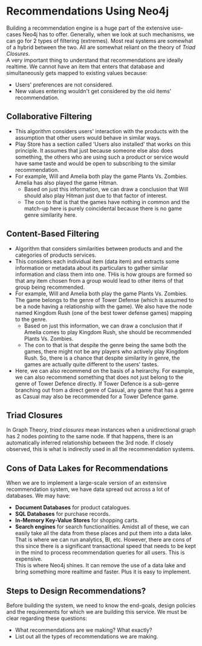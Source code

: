 # Recommendations Using Neo4j

Building a recommendation engine is a huge part of the extensive use-cases Neo4j has to offer. Generally, when we look at such mechanisms, we can go for 2 types of filtering (extremes). Most real systems are somewhat of a hybrid between the two. All are somewhat reliant on the theory of *Triad Closures*.<br />
A very important thing to understand that recommendations are ideally realtime. We cannot have an item that enters that database and simultaneously gets mapped to existing values because:
- Users' preferences are not considered.
- New values entering wouldn't get considered by the old items' recommendation.


## Collaborative Filtering

- This algorithm considers users' interaction with the products with the assumption that other users would behave in similar ways.
- Play Store has a section called 'Users also installed' that works on this principle. It assumes that just because someone else also does something, the others who are using such a product or service would have same taste and would be open to subscribing to the similar recommendation.
- For example, Will and Amelia both play the game Plants Vs. Zombies. Amelia has also played the game Hitman.
    - Based on just this information, we can draw a conclusion that Will should also play Hitman just due to that factor of interest.
    - The con to that is that the games have nothing in common and the match-up here is purely coincidental because there is no game genre similarity here.


## Content-Based Filtering

- Algorithm that considers similarities between products and and the categories of products services.
- This considers each individual item (data item) and extracts some information or metadata about its particulars to gather similar information and class them into one. THis is how groups are formed so that any item chosen from a group would lead to other items of that group being recommended.
- For example, Will and Amelia both play the game Plants Vs. Zombies. The game belongs to the genre of Tower Defense (which is assumed to be a node having a relationship with the game). We also have the node named Kingdom Rush (one of the best tower defense games) mapping to the genre.
    - Based on just this information, we can draw a conclusion that if Amelia comes to play Kingdom Rush, she should be recommended Plants Vs. Zombies.
    - The con to that is that despite the genre being the same both the games, there might not be any players who actively play Kingdom Rush. So, there is a chance that despite similarity in genre, the games are actually quite different to the users' tastes.
- Here, we can also recommend on the basis of a heirarchy. For example, we can also recommend something that does not just belong to the genre of Tower Defence directly. If Tower Defence is a sub-genre branching out from a direct genre of Casual, any game that has a genre as Casual may also be recommended for a Tower Defence game.


## Triad Closures

In Graph Theory, *triad closures* mean instances when a unidirectional graph has 2 nodes pointing to the same node. If that happens, there is an automatically inferred relationship between the 3rd node. If closely observed, this is what is indirectly used in all the recommendation systems.


## Cons of Data Lakes for Recommendations

When we are to implement a large-scale version of an extensive recommendation system, we have data spread out across a lot of databases. We may have:
- **Document Databases** for product catalogues.
- **SQL Databases** for purchase records.
- **In-Memory Key-Value Stores** for shopping carts.
- **Search engines** for search functionalities.
Amidst all of these, we can easily take all the data from these places and put them into a data lake. That is where we can run analytics, BI, etc. However, there are cons of this since there is a significant transactional speed that needs to be kept in the mind to process recommendation queries for all users. This is expensive. <br />
This is where Neo4j shines. It can remove the use of a data lake and bring something more realtime and faster. Plus it is easy to implement.


## Steps to Design Recommendations?

Before building the system, we need to know the end-goals, design policies and the requirements for which we are building this service. We must be clear regarding these questions:
- What recommendations are we making? What exactly?
- List out all the types of recommendations we are making.